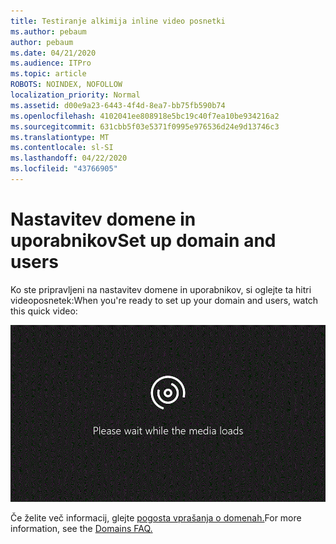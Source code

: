 ```yaml
---
title: Testiranje alkimija inline video posnetki
ms.author: pebaum
author: pebaum
ms.date: 04/21/2020
ms.audience: ITPro
ms.topic: article
ROBOTS: NOINDEX, NOFOLLOW
localization_priority: Normal
ms.assetid: d00e9a23-6443-4f4d-8ea7-bb75fb590b74
ms.openlocfilehash: 4102041ee808918e5bc19c40f7ea10be934216a2
ms.sourcegitcommit: 631cbb5f03e5371f0995e976536d24e9d13746c3
ms.translationtype: MT
ms.contentlocale: sl-SI
ms.lasthandoff: 04/22/2020
ms.locfileid: "43766905"
---
```

# <a name="set-up-domain-and-users"></a><span data-ttu-id="4c309-102">Nastavitev domene in uporabnikov</span><span class="sxs-lookup"><span data-stu-id="4c309-102">Set up domain and users</span></span>

<span data-ttu-id="4c309-103">Ko ste pripravljeni na nastavitev domene in uporabnikov, si oglejte ta hitri videoposnetek:</span><span class="sxs-lookup"><span data-stu-id="4c309-103">When you're ready to set up your domain and users, watch this quick video:</span></span>
  
![Vaš brskalnik ne podpira videa.](media/MSN_Video_Widget.gif)
  
<span data-ttu-id="4c309-106">Če želite več informacij, glejte [pogosta vprašanja o domenah.](https://docs.microsoft.com/office365/admin/setup/domains-faq)</span><span class="sxs-lookup"><span data-stu-id="4c309-106">For more information, see the [Domains FAQ.](https://docs.microsoft.com/office365/admin/setup/domains-faq)</span></span>